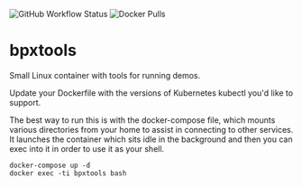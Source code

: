 ![GitHub Workflow Status](https://img.shields.io/github/actions/workflow/status/bplein/bpxtools/build-image.yml) ![Docker Pulls](https://img.shields.io/docker/pulls/bplein/bpxtools?style=plastic)
# bpxtools
Small Linux container with tools for running demos.

Update your Dockerfile with the versions of Kubernetes kubectl you'd like to support.

The best way to run this is with the docker-compose file, which mounts various directories from your home to assist in connecting to other services. It launches the container which sits idle in the background and then you can exec into it in order to use it as your shell.

```
docker-compose up -d
docker exec -ti bpxtools bash
```


